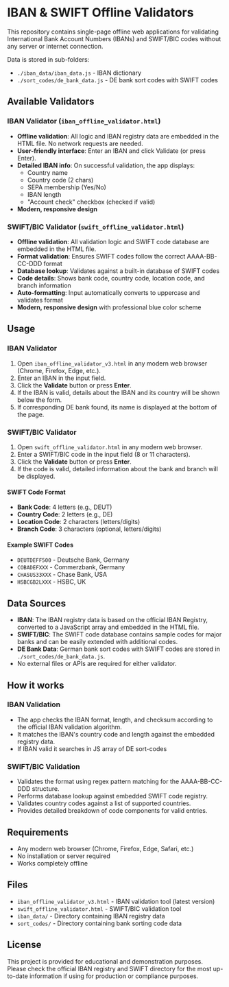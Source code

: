 # IBAN & SWIFT Offline Validators

This repository contains single-page offline web applications for validating International Bank Account Numbers (IBANs) and SWIFT/BIC codes without any server or internet connection.

Data is stored in sub-folders:
- `./iban_data/iban_data.js` - IBAN dictionary
- `./sort_codes/de_bank_data.js` - DE bank sort codes with SWIFT codes

## Available Validators

### IBAN Validator (`iban_offline_validator.html`)
- **Offline validation**: All logic and IBAN registry data are embedded in the HTML file. No network requests are needed.
- **User-friendly interface**: Enter an IBAN and click Validate (or press Enter).
- **Detailed IBAN info**: On successful validation, the app displays:
  - Country name
  - Country code (2 chars)
  - SEPA membership (Yes/No)
  - IBAN length
  - "Account check" checkbox (checked if valid)
- **Modern, responsive design**

### SWIFT/BIC Validator (`swift_offline_validator.html`)
- **Offline validation**: All validation logic and SWIFT code database are embedded in the HTML file.
- **Format validation**: Ensures SWIFT codes follow the correct AAAA-BB-CC-DDD format
- **Database lookup**: Validates against a built-in database of SWIFT codes
- **Code details**: Shows bank code, country code, location code, and branch information
- **Auto-formatting**: Input automatically converts to uppercase and validates format
- **Modern, responsive design** with professional blue color scheme

## Usage

### IBAN Validator
1. Open `iban_offline_validator_v3.html` in any modern web browser (Chrome, Firefox, Edge, etc.).
2. Enter an IBAN in the input field.
3. Click the **Validate** button or press **Enter**.
4. If the IBAN is valid, details about the IBAN and its country will be shown below the form.
5. If corresponding DE bank found, its name is displayed at the bottom of the page.

### SWIFT/BIC Validator
1. Open `swift_offline_validator.html` in any modern web browser.
2. Enter a SWIFT/BIC code in the input field (8 or 11 characters).
3. Click the **Validate** button or press **Enter**.
4. If the code is valid, detailed information about the bank and branch will be displayed.

#### SWIFT Code Format
- **Bank Code**: 4 letters (e.g., DEUT)
- **Country Code**: 2 letters (e.g., DE)
- **Location Code**: 2 characters (letters/digits)
- **Branch Code**: 3 characters (optional, letters/digits)

#### Example SWIFT Codes
- `DEUTDEFF500` - Deutsche Bank, Germany
- `COBADEFXXX` - Commerzbank, Germany
- `CHASUS33XXX` - Chase Bank, USA
- `HSBCGB2LXXX` - HSBC, UK

## Data Sources
- **IBAN**: The IBAN registry data is based on the official IBAN Registry, converted to a JavaScript array and embedded in the HTML file.
- **SWIFT/BIC**: The SWIFT code database contains sample codes for major banks and can be easily extended with additional codes.
- **DE Bank Data**: German bank sort codes with SWIFT codes are stored in `./sort_codes/de_bank_data.js`.
- No external files or APIs are required for either validator.

## How it works

### IBAN Validation
- The app checks the IBAN format, length, and checksum according to the official IBAN validation algorithm.
- It matches the IBAN's country code and length against the embedded registry data.
- If IBAN valid it searches in JS array of DE sort-codes

### SWIFT/BIC Validation
- Validates the format using regex pattern matching for the AAAA-BB-CC-DDD structure.
- Performs database lookup against embedded SWIFT code registry.
- Validates country codes against a list of supported countries.
- Provides detailed breakdown of code components for valid entries.

## Requirements
- Any modern web browser (Chrome, Firefox, Edge, Safari, etc.)
- No installation or server required
- Works completely offline

## Files
- `iban_offline_validator_v3.html` - IBAN validation tool (latest version)
- `swift_offline_validator.html` - SWIFT/BIC validation tool
- `iban_data/` - Directory containing IBAN registry data
- `sort_codes/` - Directory containing bank sorting code data

## License
This project is provided for educational and demonstration purposes. Please check the official IBAN registry and SWIFT directory for the most up-to-date information if using for production or compliance purposes.
